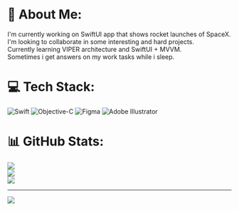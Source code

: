 # 💫 About Me:
I'm currently working on SwiftUI app that shows rocket launches of SpaceX.<br>I'm looking to collaborate in  some interesting and hard projects.<br>Currently learning VIPER architecture and SwiftUI + MVVM.<br>Sometimes i get answers on my work tasks while i sleep.


# 💻 Tech Stack:
![Swift](https://img.shields.io/badge/swift-F54A2A?style=for-the-badge&logo=swift&logoColor=white) ![Objective-C](https://img.shields.io/badge/OBJECTIVE--C-%233A95E3.svg?style=for-the-badge&logo=apple&logoColor=white) ![Figma](https://img.shields.io/badge/figma-%23F24E1E.svg?style=for-the-badge&logo=figma&logoColor=white) ![Adobe Illustrator](https://img.shields.io/badge/adobe%20illustrator-%23FF9A00.svg?style=for-the-badge&logo=adobe%20illustrator&logoColor=white)
# 📊 GitHub Stats:
![](https://github-readme-stats.vercel.app/api?username=ZhMks&theme=radical&hide_border=false&include_all_commits=true&count_private=true)<br/>
![](https://github-readme-streak-stats.herokuapp.com/?user=ZhMks&theme=radical&hide_border=false)<br/>
![](https://github-readme-stats.vercel.app/api/top-langs/?username=ZhMks&theme=radical&hide_border=false&include_all_commits=true&count_private=true&layout=compact)

---
[![](https://visitcount.itsvg.in/api?id=ZhMks&icon=0&color=0)](https://visitcount.itsvg.in)

<!-- Proudly created with GPRM ( https://gprm.itsvg.in ) -->
